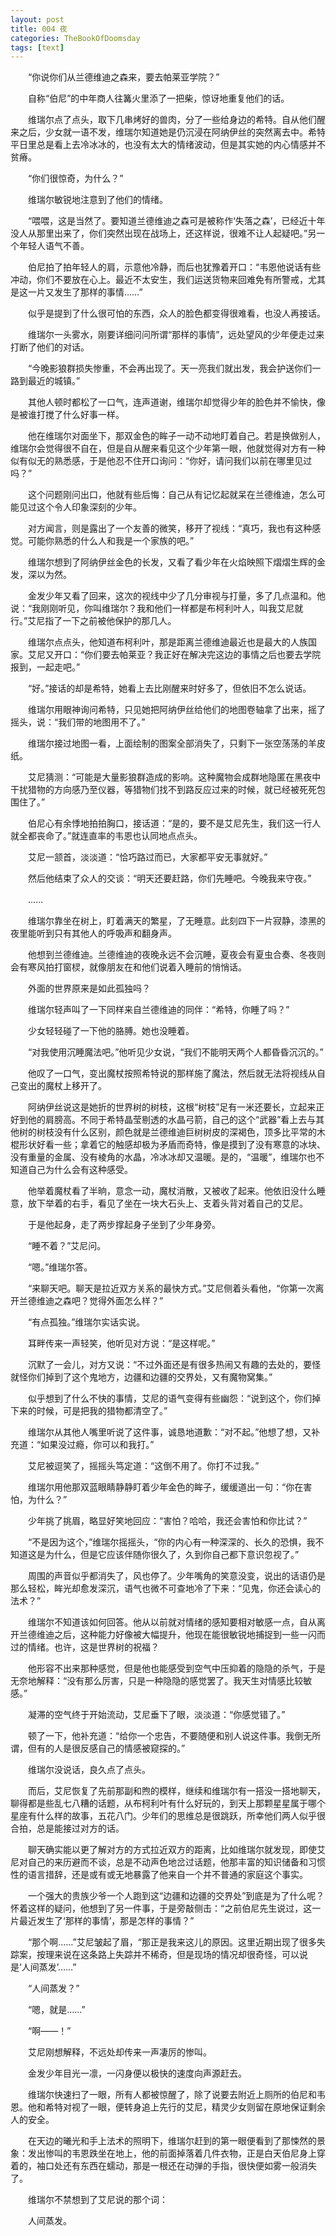 ```yaml
---
layout: post
title: 004 夜
categories: TheBookOfDoomsday
tags: [text]
---
```


　　“你说你们从兰德维迪之森来，要去帕莱亚学院？”

　　自称“伯尼”的中年商人往篝火里添了一把柴，惊讶地重复他们的话。

　　维瑞尔点了点头，取下几串烤好的兽肉，分了一些给身边的希特。自从他们醒来之后，少女就一语不发，维瑞尔知道她是仍沉浸在阿纳伊丝的突然离去中。希特平日里总是看上去冷冰冰的，也没有太大的情绪波动，但是其实她的内心情感并不贫瘠。

　　“你们很惊奇，为什么？”

　　维瑞尔敏锐地注意到了他们的情绪。

　　“喂喂，这是当然了。要知道兰德维迪之森可是被称作‘失落之森’，已经近十年没人从那里出来了，你们突然出现在战场上，还这样说，很难不让人起疑吧。”另一个年轻人语气不善。

　　伯尼拍了拍年轻人的肩，示意他冷静，而后也犹豫着开口：“韦恩他说话有些冲动，你们不要放在心上。最近不太安生，我们运送货物来回难免有所警戒，尤其是这一片又发生了那样的事情……”

　　似乎是提到了什么很可怕的东西，众人的脸色都变得很难看，也没人再接话。

　　维瑞尔一头雾水，刚要详细问问所谓“那样的事情”，远处望风的少年便走过来打断了他们的对话。

　　“今晚影狼群损失惨重，不会再出现了。天一亮我们就出发，我会护送你们一路到最近的城镇。”

　　其他人顿时都松了一口气，连声道谢，维瑞尔却觉得少年的脸色并不愉快，像是被谁打搅了什么好事一样。

　　他在维瑞尔对面坐下，那双金色的眸子一动不动地盯着自己。若是换做别人，维瑞尔会觉得很不自在，但是自从醒来看见这个少年第一眼，他就觉得对方有一种似有似无的熟悉感，于是他忍不住开口询问：“你好，请问我们以前在哪里见过吗？”

　　这个问题刚问出口，他就有些后悔：自己从有记忆起就呆在兰德维迪，怎么可能见过这个令人印象深刻的少年。

　　对方闻言，则是露出了一个友善的微笑，移开了视线：“真巧，我也有这种感觉。可能你熟悉的什么人和我是一个家族的吧。”

　　维瑞尔想到了阿纳伊丝金色的长发，又看了看少年在火焰映照下熠熠生辉的金发，深以为然。

　　金发少年又看了回来，这次的视线中少了几分审视与打量，多了几点温和。他说：“我刚刚听见，你叫维瑞尔？我和他们一样都是布柯利叶人，叫我艾尼就行。”艾尼指了一下之前被他保护的那几人。

　　维瑞尔点点头，他知道布柯利叶，那是距离兰德维迪最近也是最大的人族国家。艾尼又开口：“你们要去帕莱亚？我正好在解决完这边的事情之后也要去学院报到，一起走吧。”

　　“好。”接话的却是希特，她看上去比刚醒来时好多了，但依旧不怎么说话。

　　维瑞尔用眼神询问希特，只见她把阿纳伊丝给他们的地图卷轴拿了出来，摇了摇头，说：“我们带的地图用不了。”

　　维瑞尔接过地图一看，上面绘制的图案全部消失了，只剩下一张空荡荡的羊皮纸。

　　艾尼猜测：“可能是大量影狼群造成的影响。这种魔物会成群地隐匿在黑夜中干扰猎物的方向感乃至仪器，等猎物们找不到路反应过来的时候，就已经被死死包围住了。”

　　伯尼心有余悸地拍拍胸口，接话道：“是的，要不是艾尼先生，我们这一行人就全都丧命了。”就连直率的韦恩也认同地点点头。

　　艾尼一颔首，淡淡道：“恰巧路过而已，大家都平安无事就好。”

　　然后他结束了众人的交谈：“明天还要赶路，你们先睡吧。今晚我来守夜。”

　　……

　　维瑞尔靠坐在树上，盯着满天的繁星，了无睡意。此刻四下一片寂静，漆黑的夜里能听到只有其他人的呼吸声和翻身声。

　　他想到兰德维迪。兰德维迪的夜晚永远不会沉睡，夏夜会有夏虫合奏、冬夜则会有寒风拍打窗棂，就像朋友在和他们说着入睡前的悄悄话。

　　外面的世界原来是如此孤独吗？

　　维瑞尔轻声叫了一下同样来自兰德维迪的同伴：“希特，你睡了吗？”

　　少女轻轻碰了一下他的胳膊。她也没睡着。

　　“对我使用沉睡魔法吧。”他听见少女说，“我们不能明天两个人都昏昏沉沉的。”

　　他叹了一口气，变出魔杖按照希特说的那样施了魔法，然后就无法将视线从自己变出的魔杖上移开了。

　　阿纳伊丝说这是她折的世界树的树枝，这根“树枝”足有一米还要长，立起来正好到他的肩膀高。不同于希特晶莹剔透的水晶弓箭，自己的这个“武器”看上去与其他树的树枝没有什么区别，颜色就是兰德维迪巨树树皮的深褐色，顶多比平常的木棍形状好看一些；拿着它的触感却极为矛盾而奇特，像是摸到了没有寒意的冰块、没有重量的金属、没有棱角的水晶，冷冰冰却又温暖。是的，“温暖”，维瑞尔也不知道自己为什么会有这种感受。

　　他举着魔杖看了半晌，意念一动，魔杖消散，又被收了起来。他依旧没什么睡意，放下举着的右手，看见了坐在一块大石头上、支着头背对着自己的艾尼。

　　于是他起身，走了两步撑起身子坐到了少年身旁。

　　“睡不着？”艾尼问。

　　“嗯。”维瑞尔答。

　　“来聊天吧。聊天是拉近双方关系的最快方式。”艾尼侧着头看他，“你第一次离开兰德维迪之森吧？觉得外面怎么样？”

　　“有点孤独。”维瑞尔实话实说。

　　耳畔传来一声轻笑，他听见对方说：“是这样呢。”

　　沉默了一会儿，对方又说：“不过外面还是有很多热闹又有趣的去处的，要怪就怪你们掉到了这个鬼地方，边疆和边疆的交界处，又有魔物窝集。”

　　似乎想到了什么不快的事情，艾尼的语气变得有些幽怨：“说到这个，你们掉下来的时候，可是把我的猎物都清空了。”

　　维瑞尔从其他人嘴里听说了这件事，诚恳地道歉：“对不起。”他想了想，又补充道：“如果没过瘾，你可以和我打。”

　　艾尼被逗笑了，摇摇头笃定道：“这倒不用了。你打不过我。”

　　维瑞尔用他那双蓝眼睛静静盯着少年金色的眸子，缓缓道出一句：“你在害怕，为什么？”

　　少年挑了挑眉，略显好笑地回应：“害怕？哈哈，我还会害怕和你比试？”

　　“不是因为这个，”维瑞尔摇摇头，“你的内心有一种深深的、长久的恐惧，我不知道这是为什么，但是它应该伴随你很久了，久到你自己都下意识忽视了。”

　　周围的声音似乎都消失了，风也停了。少年嘴角的笑意没变，说出的话语仍是那么轻松，眸光却愈发深沉，语气也微不可查地冷了下来：“见鬼，你还会读心的法术？”

　　维瑞尔不知道该如何回答。他从以前就对情绪的感知要相对敏感一点，自从离开兰德维迪之后，这种能力好像被大幅提升，他现在能很敏锐地捕捉到一些一闪而过的情绪。也许，这是世界树的祝福？

　　他形容不出来那种感觉，但是他也能感受到空气中压抑着的隐隐的杀气，于是无奈地解释：“没有那么厉害，只是一种隐隐的感觉罢了。我天生对情感比较敏感。”

　　凝滞的空气终于开始流动，艾尼垂下了眼，淡淡道：“你感觉错了。”

　　顿了一下，他补充道：“给你一个忠告，不要随便和别人说这件事。我倒无所谓，但有的人是很反感自己的情感被窥探的。”

　　维瑞尔没说话，良久点了点头。

　　而后，艾尼恢复了先前那副和煦的模样，继续和维瑞尔有一搭没一搭地聊天，聊得都是些乱七八糟的话题，从布柯利叶有什么好玩的，到天上那颗星星属于哪个星座有什么样的故事，五花八门。少年们的思维总是很跳跃，所幸他们两人似乎很合拍，总是能接过对方的话。

　　聊天确实能以更了解对方的方式拉近双方的距离，比如维瑞尔就发现，即使艾尼对自己的来历避而不谈，总是不动声色地岔过话题，他那丰富的知识储备和习惯性的语言措辞，还是或有或无地暴露了他来自一个并不普通的家庭这个事实。

　　一个强大的贵族少爷一个人跑到这“边疆和边疆的交界处”到底是为了什么呢？怀着这样的疑问，他想到了另一件事，于是旁敲侧击：“之前伯尼先生说过，这一片最近发生了‘那样的事情’，那是怎样的事情？”

　　“那个啊……”艾尼皱起了眉，“那正是我来这儿的原因。这里近期出现了很多失踪案，按理来说在这条路上失踪并不稀奇，但是现场的情况却很奇怪，可以说是‘人间蒸发’……”

　　“人间蒸发？”

　　“嗯，就是……”

　　“啊——！”

　　艾尼刚想解释，不远处却传来一声凄厉的惨叫。

　　金发少年目光一凛，一闪身便以极快的速度向声源赶去。

　　维瑞尔快速扫了一眼，所有人都被惊醒了，除了说要去附近上厕所的伯尼和韦恩。他和希特对视了一眼，便转身追上先行的艾尼，精灵少女则留在原地保证剩余人的安全。

　　在天边的曦光和手上法术的照明下，维瑞尔赶到的第一眼便看到了那悚然的景象：发出惨叫的韦恩跌坐在地上，他的前面掉落着几件衣物，正是白天伯尼身上穿着的，袖口处还有东西在蠕动，那是一根还在动弹的手指，很快便如雾一般消失了。

　　维瑞尔不禁想到了艾尼说的那个词：

　　人间蒸发。